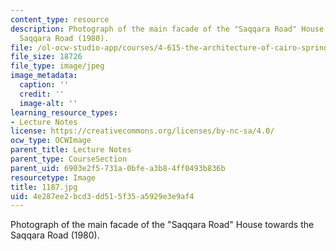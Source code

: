 ```yaml
---
content_type: resource
description: Photograph of the main facade of the "Saqqara Road" House towards the
  Saqqara Road (1980).
file: /ol-ocw-studio-app/courses/4-615-the-architecture-of-cairo-spring-2002/4e287ee2bcd3dd515f35a5929e3e9af4_1187.jpg
file_size: 18726
file_type: image/jpeg
image_metadata:
  caption: ''
  credit: ''
  image-alt: ''
learning_resource_types:
- Lecture Notes
license: https://creativecommons.org/licenses/by-nc-sa/4.0/
ocw_type: OCWImage
parent_title: Lecture Notes
parent_type: CourseSection
parent_uid: 6903e2f5-731a-0bfe-a3b8-4ff0493b836b
resourcetype: Image
title: 1187.jpg
uid: 4e287ee2-bcd3-dd51-5f35-a5929e3e9af4
---
```

Photograph of the main facade of the "Saqqara Road" House towards the Saqqara Road (1980).